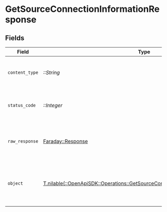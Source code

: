 # GetSourceConnectionInformationResponse


## Fields

| Field                                                                                                                                                    | Type                                                                                                                                                     | Required                                                                                                                                                 | Description                                                                                                                                              |
| -------------------------------------------------------------------------------------------------------------------------------------------------------- | -------------------------------------------------------------------------------------------------------------------------------------------------------- | -------------------------------------------------------------------------------------------------------------------------------------------------------- | -------------------------------------------------------------------------------------------------------------------------------------------------------- |
| `content_type`                                                                                                                                           | *::String*                                                                                                                                               | :heavy_check_mark:                                                                                                                                       | HTTP response content type for this operation                                                                                                            |
| `status_code`                                                                                                                                            | *::Integer*                                                                                                                                              | :heavy_check_mark:                                                                                                                                       | HTTP response status code for this operation                                                                                                             |
| `raw_response`                                                                                                                                           | [Faraday::Response](https://www.rubydoc.info/gems/faraday/Faraday/Response)                                                                              | :heavy_check_mark:                                                                                                                                       | Raw HTTP response; suitable for custom response parsing                                                                                                  |
| `object`                                                                                                                                                 | [T.nilable(::OpenApiSDK::Operations::GetSourceConnectionInformationResponseBody)](../../models/operations/getsourceconnectioninformationresponsebody.md) | :heavy_minus_sign:                                                                                                                                       | Unauthorized - Returned if the X-Plex-Token is missing from the header or query.                                                                         |